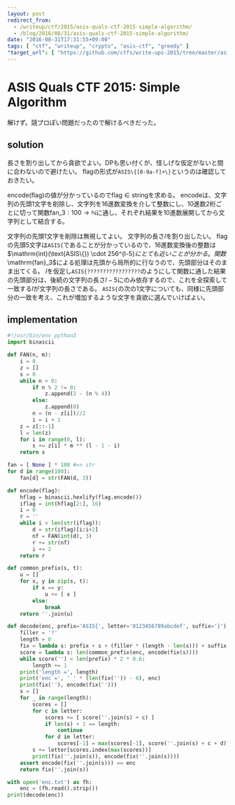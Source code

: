 ```yaml
---
layout: post
redirect_from:
  - /writeup/ctf/2015/asis-quals-ctf-2015-simple-algorithm/
  - /blog/2016/08/31/asis-quals-ctf-2015-simple-algorithm/
date: "2016-08-31T17:31:55+09:00"
tags: [ "ctf", "writeup", "crypto", "asis-ctf", "greedy" ]
"target_url": [ "https://github.com/ctfs/write-ups-2015/tree/master/asis-quals-ctf-2015/crypto/simple-algorithm" ]
---
```


# ASIS Quals CTF 2015: Simple Algorithm

解けず。競プロぽい問題だったので解けるべきだった。

## solution

長さを割り出してから貪欲でよい。DPも思い付くが、怪しげな仮定がないと間に合わないので避けたい。
flagの形式が`ASIS\{[0-9a-f]+\}`というのは確認しておきたい。

$\mathrm{encode}(\mathrm{flag})$の値が分かっているので$\mathrm{flag} \in \mathrm{string}$を求める。
$\mathrm{encode}$は、文字列の先頭$1$文字を削除し、文字列を$16$進数変換を介して整数にし、$10$進数$2$桁ごとに切って関数$\mathrm{fan}\_3 : 100 \to \mathbb{N}$に通し、それぞれ結果を$10$進数展開してから文字列として結合する。

文字列の先頭$1$文字を削除は無視してよい。
文字列の長さ$l$を割り出したい。
$\mathrm{flag}$の先頭$5$文字は`ASIS{`であることが分かっているので、$16$進数変換後の整数は$\mathrm{int}(\text{ASIS\\{}) \cdot 256^{l-5}$にとても近いことが分かる。
関数$\mathrm{fan}\_3$による処理は先頭から局所的に行なうので、先頭部分はそのまま出てくる。
$l$を仮定し`ASIS{?????????????????`のようにして関数に通した結果の先頭部分は、後続の文字列の長さ$l-5$にのみ依存するので、これを全探索して一致する$l$が文字列の長さである。
`ASIS{`の次の$1$文字についても、同様に先頭部分の一致を考え、これが増加するような文字を貪欲に選んでいけばよい。

## implementation

``` python
#!/usr/bin/env python3
import binascii

def FAN(n, m):
    i = 0
    z = []
    s = 0
    while n > 0:
        if n % 2 != 0:
            z.append(2 - (n % 4))
        else:
            z.append(0)
        n = (n - z[i])//2
        i = i + 1
    z = z[::-1]
    l = len(z)
    for i in range(0, l):
        s += z[i] * m ** (l - 1 - i)
    return s

fan = [ None ] * 100 #=> str
for d in range(100):
    fan[d] = str(FAN(d, 3))

def encode(flag):
    hflag = binascii.hexlify(flag.encode())
    iflag = int(hflag[2:], 16)
    i = 0
    r = ''
    while i < len(str(iflag)):
        d = str(iflag)[i:i+2]
        nf = FAN(int(d), 3)
        r += str(nf)
        i += 2
    return r

def common_prefix(s, t):
    u = []
    for x, y in zip(s, t):
        if x == y:
            u += [ x ]
        else:
            break
    return ''.join(u)

def decode(enc, prefix='ASIS{', letter='0123456789abcdef', suffix='}'):
    filler = '?'
    length = 0
    fix = lambda s: prefix + s + (filler * (length - len(s))) + suffix
    score = lambda s: len(common_prefix(enc, encode(fix(s))))
    while score('') < len(prefix) * 2 * 0.6:
        length += 1
    print('length =', length)
    print('enc =', ' ' * (len(fix('')) - 6), enc)
    print(fix(''), encode(fix('')))
    s = []
    for _ in range(length):
        scores = []
        for c in letter:
            scores += [ score(''.join(s) + c) ]
            if len(s) + 1 == length:
                continue
            for d in letter:
                scores[-1] = max(scores[-1], score(''.join(s) + c + d))
        s += letter[scores.index(max(scores))]
        print(fix(''.join(s)), encode(fix(''.join(s))))
    assert encode(fix(''.join(s))) == enc
    return fix(''.join(s))

with open('enc.txt') as fh:
    enc = (fh.read().strip())
print(decode(enc))
```
